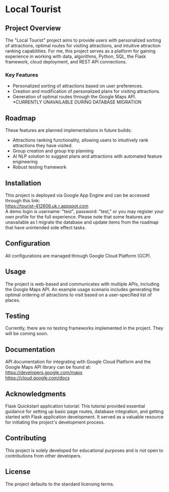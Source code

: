 # Local Tourist

## Project Overview
The "Local Tourist" project aims to provide users with personalized sorting of attractions, optimal routes for visiting attractions, and intuitive attraction ranking capabilities. For me, this project serves as a platform for gaining experience in working with data, algorithms, Python, SQL, the Flask framework, cloud deployment, and REST API connections.

### Key Features
- Personalized sorting of attractions based on user preferences.
- Creation and modification of personalized plans for visiting attractions.
- Generation of optimal routes through the Google Maps API. <br> *CURRENTLY UNAVAILABLE DURING DATABASE MIGRATION


## Roadmap
These features are planned implementations in future builds:
- Attractions ranking functionality, allowing users to intuitively rank attractions they have visited.
- Group creation and group trip planning
- AI NLP solution to suggest plans and attractions with automated feature engineering
- Robust testing framework

## Installation
This project is deployed via Google App Engine and can be accessed through this link:
<br> https://tourist-412606.uk.r.appspot.com
<br> A demo login is username: "test", password: "test," or you may register your own profile for the full experience. Please note that some features are unavailable as I migrate the database and update items from the roadmap that have unintended side effect tasks. 


## Configuration
All configurations are managed through Google Cloud Platform (GCP).

## Usage
The project is web-based and communicates with multiple APIs, including the Google Maps API. An example usage scenario includes generating the optimal ordering of attractions to visit based on a user-specified list of places.

## Testing
Currently, there are no testing frameworks implemented in the project. They will be coming soon.

## Documentation
API documentation for integrating with Google Cloud Platform and the Google Maps API library can be found at:
<br> https://developers.google.com/maps
<br> https://cloud.google.com/docs

## Acknowledgments
Flask Quickstart application tutorial: This tutorial provided essential guidance for setting up basic page routes, database integration, and getting started with Flask application development. It served as a valuable resource for initiating the project's development process.

## Contributing
This project is solely developed for educational purposes and is not open to contributions from other developers.

## License
The project defaults to the standard licensing terms.